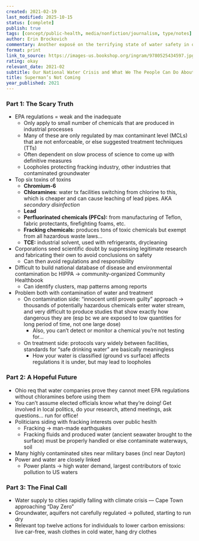 ```yaml
---
created: 2021-02-19
last_modified: 2025-10-15
status: [complete]
publish: true
tags: [concept/public-health, media/nonfiction/journalism, type/notes]
author: Erin Brockovich
commentary: Another exposé on the terrifying state of water safety in our country, and the role of corporations in vehemently protecting their right to poison the environment. Brockovich writes about these issues with simple, direct stories supported by robust research and embedded with lessons on how we each can take action to create change. However, after reading *A Terrible Thing to Waste*, the complete omission of racial disparities in the effect of environmental pollution raises a red flag.
format: print
link_to_source: https://images-us.bookshop.org/ingram/9780525434597.jpg?v=enc-v1
rating: okay
relevant_date: 2021-02
subtitle: Our National Water Crisis and What We The People Can Do About It
title: Superman’s Not Coming
year_published: 2021
---
```


### Part 1: The Scary Truth

- EPA regulations = weak and the inadequate
    - Only apply to small number of chemicals that are produced in industrial processes
    - Many of these are only regulated by max contaminant level (MCLs) that are not enforceable, or else suggested treatment techniques (TTs)
    - Often dependent on slow process of science to come up with definitive measures
    - Loopholes protecting fracking industry, other industries that contaminated groundwater
- Top six toxins of toxins
    - **Chromium-6**
    - **Chloramines**: water tx facilities switching from chlorine to this, which is cheaper and can cause leaching of lead pipes. AKA *secondary disinfection*
    - **Lead**
    - **Perfluorinated chemicals (PFCs):** from manufacturing of Teflon, fabric protectants, firefighting foams, etc.
    - **Fracking chemicals:** produces tons of toxic chemicals but exempt from all hazardous waste laws...
    - **TCE:** industrial solvent, used with refrigerants, drycleaning
- Corporations seed scientific doubt by suppressing legitimate research and fabricating their own to avoid conclusions on safety
    - Can then avoid regulations and responsibility
- Difficult to build national database of disease and environmental contamination bc HIPPA → community-organized Community Healthbook
    - Can identify clusters, map patterns among reports
- Problem both with contamination of water and treatment
    - On contamination side: “innocent until proven guilty” approach → thousands of potentially hazardous chemicals enter water stream, and very difficult to produce studies that show exactly how dangerous they are (esp bc we are exposed to low quantities for long period of time, not one large dose)
        - Also, you can’t detect or monitor a chemical you’re not testing for...
    - On treatment side: protocols vary widely between facilities, standards for “safe drinking water” are basically meaningless
        - How your water is classified (ground vs surface) affects regulations it is under, but may lead to loopholes

### Part 2: A Hopeful Future

- Ohio req that water companies prove they cannot meet EPA regulations without chloramines before using them
- You can’t assume elected officials know what they’re doing! Get involved in local politics, do your research, attend meetings, ask questions... run for office!
- Politicians siding with fracking interests over public heslth
    - Fracking → man-made earthquakes
    - Fracking fluids and produced water (ancient seawater brought to the surface) must be properly handled or else contaminate waterways, soil
- Many highly contaminated sites near military bases (incl near Dayton)
- Power and water are closely linked
    - Power plants → high water demand, largest contributors of toxic pollution to US waters

### Part 3: The Final Call

- Water supply to cities rapidly falling with climate crisis — Cape Town approaching “Day Zero”
- Groundwater, aquifers not carefully regulated → polluted, starting to run dry
- Relevant top twelve actions for individuals to lower carbon emissions: live car-free, wash clothes in cold water, hang dry clothes
